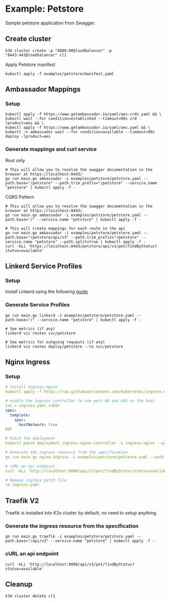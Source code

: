 # Example: Petstore

Sample petstore application from Swagger.

## Create cluster
```shell
k3d cluster create -p "8080:80@loadbalancer" -p "8443:443@loadbalancer" cl1
```

Apply Petstore manifest

```shell
kubectl apply -f examples/petstore/manifest.yaml
```

## Ambassador Mappings
### Setup

```shell
kubectl apply -f https://www.getambassador.io/yaml/aes-crds.yaml && \
kubectl wait --for condition=established --timeout=90s crd -lproduct=aes && \
kubectl apply -f https://www.getambassador.io/yaml/aes.yaml && \
kubectl -n ambassador wait --for condition=available --timeout=90s deploy -lproduct=aes
```

### Generate mappings and curl service

Root only
```shell
# This will allow you to resolve the swagger documentation in the browser at https://localhost:8443/
go run main.go ambassador -i examples/petstore/petstore.yaml --path.base="/petstore" --path.trim_prefix="/petstore" --service.name "petstore" | kubectl apply -f -
```

CQRS Pattern
```shell
# This will allow you to resolve the swagger documentation in the browser at https://localhost:8443/
go run main.go ambassador -i examples/petstore/petstore.yaml --path.base="/" --service.name "petstore" | kubectl apply -f -

# This will create mappings for each route in the api
go run main.go ambassador -i examples/petstore/petstore.yaml --path.base="/petstore/api/v3" --path.trim_prefix="/petstore" --service.name "petstore" --path.split=true | kubectl apply -f -
curl -kLi 'https://localhost:8443/petstore/api/v3/pet/findByStatus?status=available'  
```

## Linkerd Service Profiles
### Setup
Install Linkerd using the following [guide](https://linkerd.io/2.10/getting-started/)

### Generate Service Profiles
```shell
go run main.go linkerd -i examples/petstore/petstore.yaml --path.base="/" --service.name "petstore" | kubectl apply -f -

# See metrics (if any)
linkerd viz routes svc/petstore

# See metrics for outgoing requests (if any)
linkerd viz routes deploy/petstore --to svc/petstore
```

## Nginx Ingress
### Setup
```yaml
# Install ingress-nginx
kubectl apply -f https://raw.githubusercontent.com/kubernetes/ingress-nginx/master/deploy/static/provider/baremetal/deploy.yaml

# enable the ingress controller to use port 80 and 443 on the host
cat > ingress.yaml <<EOF
spec:
  template:
    spec:
      hostNetwork: true
EOF

# Patch the deployment
kubectl patch deployment ingress-nginx-controller -n ingress-nginx --patch "$(cat ingress.yaml)"

# Generate the ingress resource from the specification
go run main.go nginx-ingress -i examples/petstore/petstore.yaml --path.base="/" --service.name "petstore" | kubectl apply -f -

# cURL an api endpoint
curl -kLi 'http://localhost:8080/api/v3/pet/findByStatus?status=available'

# Remove ingress patch file
rm ingress.yaml
```

## Traefik V2

Traefik is installed into K3s cluster by default, no need to setup anything.

### Generate the ingress resource from the specification

```shell
go run main.go traefik -i examples/petstore/petstore.yaml --path.base="/api/v3" --service.name "petstore" | kubectl apply -f -
```

### cURL an api endpoint

```shell
curl -kLi 'http://localhost:8080/api/v3/pet/findByStatus?status=available'
```


## Cleanup

```shell
k3d cluster delete cl1
```
